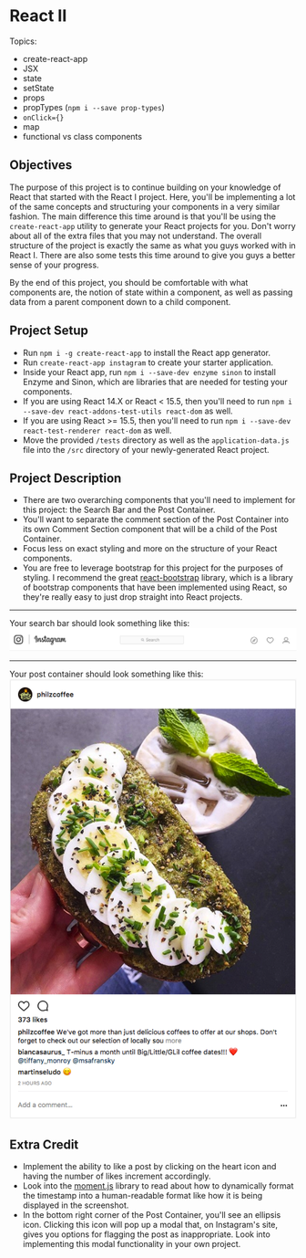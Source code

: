 # React II

Topics:
 * create-react-app
 * JSX
 * state
 * setState
 * props
 * propTypes (`npm i --save prop-types`)
 * `onClick={}`
 * map
 * functional vs class components

## Objectives
The purpose of this project is to continue building on your knowledge of React that started with the React I project. Here, you'll be implementing a lot of the same concepts and structuring your components in a very similar fashion. The main difference this time around is that you'll be using the `create-react-app` utility to generate your React projects for you. Don't worry about all of the extra files that you may not understand. The overall structure of the project is exactly the same as what you guys worked with in React I. There are also some tests this time around to give you guys a better sense of your progress. 

By the end of this project, you should be comfortable with what components are, the notion of state within a component, as well as passing data from a parent component down to a child component. 

## Project Setup
  * Run `npm i -g create-react-app` to install the React app generator.
  * Run `create-react-app instagram` to create your starter application.
  * Inside your React app, run `npm i --save-dev enzyme sinon` to install Enzyme and Sinon, which are libraries that are needed for testing your components. 
  * If you are using React 14.X or React < 15.5, then you'll need to run `npm i --save-dev react-addons-test-utils react-dom` as well.
  * If you are using React >= 15.5, then you'll need to run `npm i --save-dev react-test-renderer react-dom` as well. 
  * Move the provided `/tests` directory as well as the `application-data.js` file into the `/src` directory of your newly-generated React project.

## Project Description
  * There are two overarching components that you'll need to implement for this project: the Search Bar and the Post Container. 
  * You'll want to separate the comment section of the Post Container into its own Comment Section component that will be a child of the Post Container. 
  * Focus less on exact styling and more on the structure of your React components.
  * You are free to leverage bootstrap for this project for the purposes of styling. I recommend the great [react-bootstrap](https://react-bootstrap.github.io) library, which is a library of bootstrap components that have been implemented using React, so they're really easy to just drop straight into React projects. 

---

Your search bar should look something like this:
![alt tag](/assets/ig_search_bar.png)

---

Your post container should look something like this:
![alt tag](/assets/ig_post.png)

## Extra Credit
  * Implement the ability to like a post by clicking on the heart icon and having the number of likes increment accordingly. 
  * Look into the [moment.js](https://momentjs.com/) library to read about how to dynamically format the timestamp into a human-readable format like how it is being displayed in the screenshot. 
  * In the bottom right corner of the Post Container, you'll see an ellipsis icon. Clicking this icon will pop up a modal that, on Instagram's site, gives you options for flagging the post as inappropriate. Look into implementing this modal functionality in your own project. 